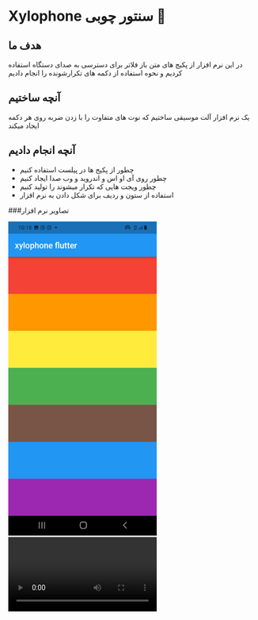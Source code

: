 
# Xylophone سنتور چوبی 🎹

## هدف ما

در این نرم افزار از پکیج های متن باز فلاتر برای دسترسی به صدای دستگاه استفاده کردیم و نحوه استفاده از دکمه های تکرارشونده را انجام دادیم


## آنچه ساختیم

یک نرم افزار آلت موسیقی ساختیم که نوت های متفاوت را با زدن ضربه روی هر دکمه ایجاد میکند


## آنچه انجام دادیم

- چطور از پکیج ها در پیلست استفاده کنیم
- چطور روی آی او اس و اندروید و وب صدا ایجاد کنیم
- چطور ویجت هایی که تکرار میشوند را تولید کنیم
- استفاده از ستون و ردیف برای شکل دادن به نرم افزار

###تصاویر نرم افزار

<img alt="app picture" src="https://github.com/m8811163008/Xylophone/blob/master/images/0.jpg?raw=true" width="300px">
<video width="300px" controls>
  <source src="https://github.com/m8811163008/Xylophone/blob/master/images/1.mp4?raw=true" type="video/mp4">
  Your browser does not support the video tag.
</video>

